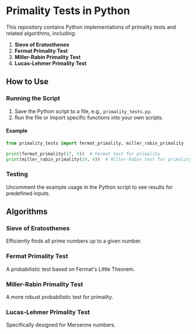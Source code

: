 
# Primality Tests in Python

This repository contains Python implementations of primality tests and related algorithms, including:

1. **Sieve of Eratosthenes**
2. **Fermat Primality Test**
3. **Miller-Rabin Primality Test**
4. **Lucas-Lehmer Primality Test**


## How to Use

### Running the Script
1. Save the Python script to a file, e.g., `primality_tests.py`.
2. Run the file or import specific functions into your own scripts.

#### Example
```python
from primality_tests import fermat_primality, miller_rabin_primality

print(fermat_primality(17, 5))  # Fermat test for primality
print(miller_rabin_primality(19, 4))  # Miller-Rabin test for primality
```

### Testing
Uncomment the example usage in the Python script to see results for predefined inputs.

## Algorithms
### Sieve of Eratosthenes
Efficiently finds all prime numbers up to a given number.

### Fermat Primality Test
A probabilistic test based on Fermat's Little Theorem.

### Miller-Rabin Primality Test
A more robust probabilistic test for primality.

### Lucas-Lehmer Primality Test
Specifically designed for Mersenne numbers.
